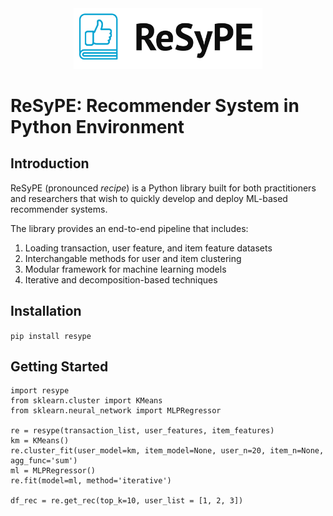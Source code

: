 <div align="center">
<img alt="Logo" src="resype_logo.png" width="60%"/>
</div>

# ReSyPE: Recommender System in Python Environment

## Introduction
ReSyPE (pronounced *recipe*) is a Python library built for both practitioners and researchers that wish to quickly develop and deploy ML-based recommender systems.

The library provides an end-to-end pipeline that includes:

1. Loading transaction, user feature, and item feature datasets
2. Interchangable methods for user and item clustering
3. Modular framework for machine learning models
4. Iterative and decomposition-based techniques

## Installation

`pip install resype`

## Getting Started

    import resype
    from sklearn.cluster import KMeans
    from sklearn.neural_network import MLPRegressor
    
    re = resype(transaction_list, user_features, item_features)
    km = KMeans()
    re.cluster_fit(user_model=km, item_model=None, user_n=20, item_n=None, agg_func='sum')
    ml = MLPRegressor()
    re.fit(model=ml, method='iterative') 

    df_rec = re.get_rec(top_k=10, user_list = [1, 2, 3])